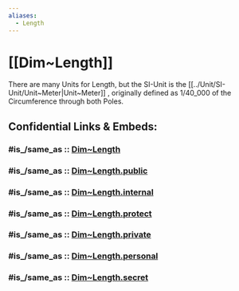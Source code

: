 ```yaml
---
aliases:
  - Length
---
```


# [[Dim~Length]] 

There are many Units for Length, but the SI-Unit is the [[../Unit/SI-Unit/Unit~Meter|Unit~Meter]] , originally defined as 1/40_000 of the Circumference through both Poles. 


## Confidential Links & Embeds: 

### #is_/same_as :: [Dim~Length](/_Standards/Dimension/Dim~Length.md) 

### #is_/same_as :: [Dim~Length.public](/_public/Dimension/Dim~Length.public.md) 

### #is_/same_as :: [Dim~Length.internal](/_internal/Dimension/Dim~Length.internal.md) 

### #is_/same_as :: [Dim~Length.protect](/_protect/Dimension/Dim~Length.protect.md) 

### #is_/same_as :: [Dim~Length.private](/_private/Dimension/Dim~Length.private.md) 

### #is_/same_as :: [Dim~Length.personal](/_personal/Dimension/Dim~Length.personal.md) 

### #is_/same_as :: [Dim~Length.secret](/_secret/Dimension/Dim~Length.secret.md)

